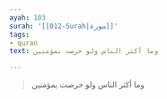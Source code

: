 ```yaml
---
ayah: 103
surah: '[[012-Surah|سورة]]'
tags:
- quran
text: وما أكثر الناس ولو حرصت بمؤمنين

---
```

> وما أكثر الناس ولو حرصت بمؤمنين
